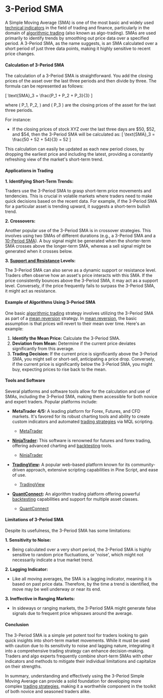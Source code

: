 # 3-Period SMA

A Simple Moving Average (SMA) is one of the most basic and widely used [technical indicators](../t/technical_indicators.md) in the field of trading and finance, particularly in the domain of [algorithmic trading](../a/algorithmic_trading.md) (also known as algo-trading). SMAs are used primarily to identify trends by smoothing out price data over a specified period. A 3-Period SMA, as the name suggests, is an SMA calculated over a short period of just three data points, making it highly sensitive to recent price changes.

#### Calculation of 3-Period SMA

The calculation of a 3-Period SMA is straightforward. You add the closing prices of the asset over the last three periods and then divide by three. The formula can be represented as follows:

\[ \text{SMA}_3 = \frac{P_1 + P_2 + P_3}{3} \]

where \( P_1, P_2, \) and \( P_3 \) are the closing prices of the asset for the last three periods.

For instance:

- If the closing prices of stock XYZ over the last three days are $50, $52, and $54, then the 3-Period SMA will be calculated as:
\[ \text{SMA}_3 = \frac{50 + 52 + 54}{3} = 52 \]

This calculation can easily be updated as each new period closes, by dropping the earliest price and including the latest, providing a constantly refreshing view of the market's short-term trend.

#### Applications in Trading

**1. Identifying Short-Term Trends:**

Traders use the 3-Period SMA to grasp short-term price movements and tendencies. This is crucial in volatile markets where traders need to make quick decisions based on the recent data. For example, if the 3-Period SMA for a particular asset is trending upward, it suggests a short-term bullish trend.

**2. Crossovers:**

Another popular use of the 3-Period SMA is in crossover strategies. This involves using two SMAs of different durations (e.g., a 3-Period SMA and a [10-Period SMA](../1/10-period_sma.md)). A buy signal might be generated when the shorter-term SMA crosses above the longer-term SMA, whereas a sell signal might be generated when it crosses below.

**3. [Support and Resistance](../s/support_and_resistance.md) Levels:**

The 3-Period SMA can also serve as a dynamic support or resistance level. Traders often observe how an asset's price interacts with this SMA. If the price consistently bounces above the 3-Period SMA, it may act as a support level. Conversely, if the price frequently fails to surpass the 3-Period SMA, it might act as resistance.

#### Example of Algorithms Using 3-Period SMA

One basic [algorithmic trading](../a/algorithmic_trading.md) strategy involves utilizing the 3-Period SMA as part of a [mean reversion](../m/mean_reversion.md) strategy. In [mean reversion](../m/mean_reversion.md), the basic assumption is that prices will revert to their mean over time. Here's an example:

1. **Identify the Mean Price:** Calculate the 3-Period SMA.
2. **Deviation from Mean:** Determine if the current price deviates significantly from this average.
3. **Trading Decision:** If the current price is significantly above the 3-Period SMA, you might sell or short-sell, anticipating a price drop. Conversely, if the current price is significantly below the 3-Period SMA, you might buy, expecting prices to rise back to the mean.

#### Tools and Software

Several platforms and software tools allow for the calculation and use of SMAs, including the 3-Period SMA, making them accessible for both novice and expert traders. Popular platforms include:

- **MetaTrader 4/5:** A leading platform for Forex, Futures, and CFD markets. It's favored for its robust charting tools and ability to create custom indicators and automated [trading strategies](../t/trading_strategies.md) via MQL scripting.
  - [MetaTrader](https://www.metatrader4.com/)
  
- **[NinjaTrader](../n/ninjatrader.md):** This software is renowned for futures and forex trading, offering advanced charting and [backtesting](../b/backtesting.md) tools.
  - [NinjaTrader](https://ninjatrader.com/)

- **[TradingView](../t/tradingview.md):** A popular web-based platform known for its community-driven approach, extensive scripting capabilities in Pine Script, and ease of use.
  - [TradingView](https://www.tradingview.com/)

- **[QuantConnect](../q/quantconnect.md):** An algorithm trading platform offering powerful [backtesting](../b/backtesting.md) capabilities and support for multiple asset classes.
  - [QuantConnect](https://www.quantconnect.com/)

#### Limitations of 3-Period SMA

Despite its usefulness, the 3-Period SMA has some limitations:

**1. Sensitivity to Noise:**
   - Being calculated over a very short period, the 3-Period SMA is highly sensitive to random price fluctuations, or 'noise', which might not necessarily indicate a true market trend.

**2. Lagging Indicator:**
   - Like all moving averages, the SMA is a lagging indicator, meaning it is based on past price data. Therefore, by the time a trend is identified, the move may be well underway or near its end.

**3. Ineffective in Ranging Markets:**
   - In sideways or ranging markets, the 3-Period SMA might generate false signals due to frequent price whipsaws around the average.

#### Conclusion

The 3-Period SMA is a simple yet potent tool for traders looking to gain quick insights into short-term market movements. While it must be used with caution due to its sensitivity to noise and lagging nature, integrating it into a comprehensive trading strategy can enhance decision-making. Traders and algo experts frequently combine short-term SMAs with other indicators and methods to mitigate their individual limitations and capitalize on their strengths.

In summary, understanding and effectively using the 3-Period Simple Moving Average can provide a solid foundation for developing more complex [trading strategies](../t/trading_strategies.md), making it a worthwhile component in the toolkit of both novice and seasoned traders alike.